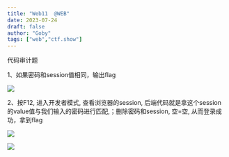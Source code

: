 ```yaml
---
title: "Web11  @WEB"
date: 2023-07-24
draft: false
author: "Goby"
tags: ["web","ctf.show"]
---
```


 代码审计题

1、如果密码和session值相同，输出flag

![](/ctf.show/18/1.webp)

2、按F12, 进入开发者模式, 查看浏览器的session, 后端代码就是拿这个session的value值与我们输入的密码进行匹配,；删除密码和session, 空=空, 从而登录成功，拿到flag

![](/ctf.show/18/2.webp)

![](/ctf.show/18/3.webp)